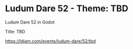 # Ludum Dare 52 - Theme: TBD
Ludum Dare 52 in Godot

Title: TBD

https://ldjam.com/events/ludum-dare/52/tbd
